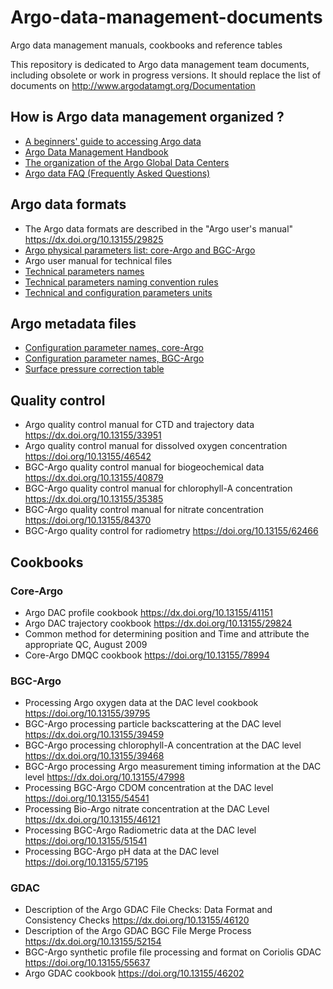 # Argo-data-management-documents
Argo data management manuals, cookbooks and reference tables

This repository is dedicated to Argo data management team documents, including obsolete or work in progress versions.
It should replace the list of documents on http://www.argodatamgt.org/Documentation

## How is Argo data management organized ?
- [A beginners' guide to accessing Argo data](https://argo.ucsd.edu/data/how-to-use-argo-files) 
- [Argo Data Management Handbook](https://github.com/euroargodev/Argo-data-management-documents/blob/main/doc/etc/argo_data_management_handbook.pdf) 
- [The organization of the Argo Global Data Centers](https://github.com/euroargodev/Argo-data-management-documents/blob/main/doc/etc/gdac_argo_servers-2.4.pdf) 
- [Argo data FAQ (Frequently Asked Questions)](https://argo.ucsd.edu/data/data-faq) 

## Argo data formats
- The Argo data formats are described in the "Argo user's manual"
https://dx.doi.org/10.13155/29825
- [Argo physical parameters list: core-Argo and BGC-Argo](https://github.com/euroargodev/Argo-data-management-documents/blob/main/doc/format/argo-parameters-list-core-and-b.xlsx)
- Argo user manual for technical files
- [Technical parameters names](https://github.com/euroargodev/Argo-data-management-documents/blob/main/doc/format/ArgoTechnicalParameterNames.xlsx)
- [Technical parameters naming convention rules](https://github.com/euroargodev/Argo-data-management-documents/blob/main/doc/format/Technical_Naming_Convention_rules.doc)
- [Technical and configuration parameters units](https://github.com/euroargodev/Argo-data-management-documents/blob/main/doc/format/Table%20Tech%20and%20Conf%20Units.xlsx)

## Argo metadata files
- [Configuration parameter names, core-Argo](https://github.com/euroargodev/Argo-data-management-documents/blob/main/doc/format/Core_Argo_ConfigurationParameterNames.xlsx)
- [Configuration parameter names, BGC-Argo](https://github.com/euroargodev/Argo-data-management-documents/blob/main/doc/format/Bgc_Argo_Configuration_Parameter_Names.xlsx)
- [Surface pressure correction table](https://github.com/euroargodev/Argo-data-management-documents/blob/main/doc/format/SurfacePressureCorrectionTable.xls)

## Quality control
- Argo quality control manual for CTD and trajectory data
https://dx.doi.org/10.13155/33951
- Argo quality control manual for dissolved oxygen concentration
https://doi.org/10.13155/46542
- BGC-Argo quality control manual for biogeochemical data
https://dx.doi.org/10.13155/40879
- BGC-Argo quality control manual for chlorophyll-A concentration
https://dx.doi.org/10.13155/35385
- BGC-Argo quality control manual for nitrate concentration
https://doi.org/10.13155/84370
- BGC-Argo quality control for radiometry
https://doi.org/10.13155/62466

## Cookbooks
### Core-Argo
- Argo DAC profile cookbook
https://dx.doi.org/10.13155/41151
- Argo DAC trajectory cookbook
https://dx.doi.org/10.13155/29824
- Common method for determining position and Time and attribute the appropriate QC, August 2009
- Core-Argo DMQC cookbook
https://doi.org/10.13155/78994

### BGC-Argo
- Processing Argo oxygen data at the DAC level cookbook
https://doi.org/10.13155/39795
- BGC-Argo processing particle backscattering at the DAC level
https://dx.doi.org/10.13155/39459
- BGC-Argo processing chlorophyll-A concentration at the DAC level
https://dx.doi.org/10.13155/39468
- BGC-Argo processing Argo measurement timing information at the DAC level
https://dx.doi.org/10.13155/47998
- Processing BGC-Argo CDOM concentration at the DAC level
https://doi.org/10.13155/54541
- Processing Bio-Argo nitrate concentration at the DAC Level
https://dx.doi.org/10.13155/46121
- Processing BGC-Argo Radiometric data at the DAC level
https://doi.org/10.13155/51541
- Processing BGC-Argo pH data at the DAC level
https://doi.org/10.13155/57195

### GDAC
- Description of the Argo GDAC File Checks: Data Format and Consistency Checks
https://dx.doi.org/10.13155/46120
- Description of the Argo GDAC BGC File Merge Process
https://dx.doi.org/10.13155/52154
- BGC-Argo synthetic profile file processing and format on Coriolis GDAC
https://doi.org/10.13155/55637
- Argo GDAC cookbook
https://doi.org/10.13155/46202

